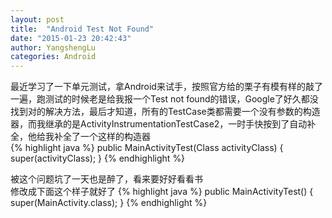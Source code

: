```yaml
---
layout: post
title:  "Android Test Not Found"
date: "2015-01-23 20:42:43"
author: YangshengLu
categories: Android
---
```

最近学习了一下单元测试，拿Android来试手，按照官方给的栗子有模有样的敲了一遍，跑测试的时候老是给我报一个Test not found的错误，Google了好久都没找到对的解决方法，最后才知道，所有的TestCase类都需要一个没有参数的构造器，而我继承的是ActivityInstrumentationTestCase2，一时手快按到了自动补全，他给我补全了一个这样的构造器  
{% highlight java %}
public MainActivityTest(Class<MainActivity> activityClass) {
  super(activityClass);
}
{% endhighlight %}

被这个问题坑了一天也是醉了，看来要好好看看书  
修改成下面这个样子就好了
{% highlight java %}
public MainActivityTest() {
  super(MainActivity.class);
}
{% endhighlight %}

